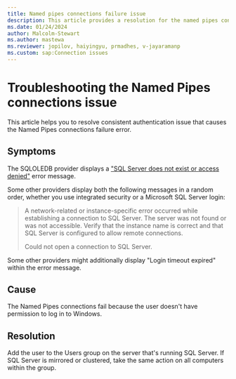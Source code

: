 ```yaml
---
title: Named pipes connections failure issue 
description: This article provides a resolution for the named pipes connections failure consistent authentication error.
ms.date: 01/24/2024
author: Malcolm-Stewart
ms.author: mastewa
ms.reviewer: jopilov, haiyingyu, prmadhes, v-jayaramanp
ms.custom: sap:Connection issues
---
```


# Troubleshooting the Named Pipes connections issue

This article helps you to resolve consistent authentication issue that causes the Named Pipes connections failure error.

## Symptoms

The SQLOLEDB provider displays a ["SQL Server does not exist or access denied"](../startup-shutdown/event-id-7000-access-denied.md) error message.

Some other providers display both the following messages in a random order, whether you use integrated security or a Microsoft SQL Server login:

> A network-related or instance-specific error occurred while establishing a connection to SQL Server. The server was not found or was not accessible. Verify that the instance name is correct and that SQL Server is configured to allow remote connections.
> 
> Could not open a connection to SQL Server.

Some other providers might additionally display "Login timeout expired" within the error message.

## Cause

The Named Pipes connections fail because the user doesn't have permission to log in to Windows.

## Resolution

Add the user to the Users group on the server that's running SQL Server. If SQL Server is mirrored or clustered, take the same action on all computers within the group.

